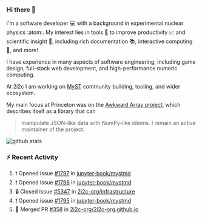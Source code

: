 ### Hi there 👋 

I'm a software developer 💻 with a background in experimental nuclear physics :atom:. My interest lies in tools :wrench: to improve productivity :chart_with_upwards_trend: and scientific insight :telescope:, including rich documentation 📚, interactive computing 🧮, and more! 

I have experience in many aspects of software engineering, including game design, full-stack web development, and high-performance numeric computing. 

At 2i2c I am working on [MyST](https://github.com/jupyter-book/mystmd) community building, tooling, and wider ecosystem. 

My main focus at Princeton was on the [Awkward Array project](awkward-array.org/), which describes itself as a library that can 
> manipulate JSON-like data with NumPy-like idioms. I remain an active maintainer of the project. 

![github stats](https://github-readme-stats.vercel.app/api?username=agoose77&show_icons=true&hide_rank=true&hide_title=true&bg_color=30,e76445,904e95&text_color=efe3ec&icon_color=efe3ec)
<!--
**agoose77/agoose77** is a ✨ _special_ ✨ repository because its `README.md` (this file) appears on your GitHub profile.

Here are some ideas to get you started:

- 🔭 I’m currently working on ...
- 🌱 I’m currently learning ...
- 👯 I’m looking to collaborate on ...
- 🤔 I’m looking for help with ...
- 💬 Ask me about ...
- 📫 How to reach me: ...
- 😄 Pronouns: ...
- ⚡ Fun fact: ...
-->

### :zap: Recent Activity

<!--START_SECTION:activity-->
1. ❗ Opened issue [#1797](https://github.com/jupyter-book/mystmd/issues/1797) in [jupyter-book/mystmd](https://github.com/jupyter-book/mystmd)
2. ❗ Opened issue [#1796](https://github.com/jupyter-book/mystmd/issues/1796) in [jupyter-book/mystmd](https://github.com/jupyter-book/mystmd)
3. 🔒 Closed issue [#5347](https://github.com/2i2c-org/infrastructure/issues/5347) in [2i2c-org/infrastructure](https://github.com/2i2c-org/infrastructure)
4. ❗ Opened issue [#1795](https://github.com/jupyter-book/mystmd/issues/1795) in [jupyter-book/mystmd](https://github.com/jupyter-book/mystmd)
5. 🎉 Merged PR [#358](https://github.com/2i2c-org/2i2c-org.github.io/pull/358) in [2i2c-org/2i2c-org.github.io](https://github.com/2i2c-org/2i2c-org.github.io)
<!--END_SECTION:activity-->
